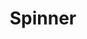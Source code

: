 ---
title: Spinner
sidebar_position: 14
slug: /developers/building-an-extension/user-interface-library/spinner
toc_min_heading_level: 2
toc_max_heading_level: 5
---